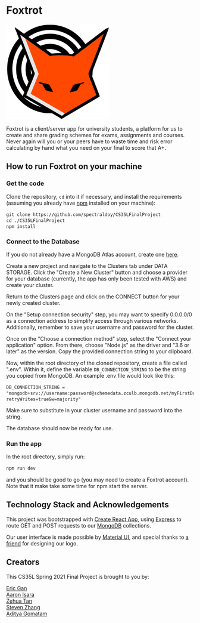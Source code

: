 # Foxtrot

<img src="./public/logo.png" width=278 height=256>

Foxtrot is a client/server app for university students, a platform for us to create and share grading schemes for exams, assignments and courses. Never again will you or your peers have to waste time and risk error calculating by hand what you need on your final to score that A+.

## How to run Foxtrot on your machine

### Get the code

Clone the repository, `cd` into it if necessary, and install the requirements (assuming you already have [npm](https://www.npmjs.com/get-npm) installed on your machine):
```shell
git clone https://github.com/spectraldoy/CS35LFinalProject
cd ./CS35LFinalProject
npm install
```

### Connect to the Database

If you do not already have a MongoDB Atlas account, create one [here](https://www.mongodb.com/).

Create a new project and navigate to the Clusters tab under DATA STORAGE. Click the "Create a New Cluster" button and choose a provider for your database (currently, the app has only been tested with AWS) and create your cluster.

Return to the Clusters page and click on the CONNECT button for your newly created cluster. 

On the "Setup connection security" step, you may want to specify 0.0.0.0/0 as a connection address to simplify access through various networks. Additionally, remember to save your username and password for the cluster.

Once on the "Choose a connection method" step, select the "Connect your application" option. From there, choose "Node.js" as the driver and "3.6 or later" as the version. Copy the provided connection string to your clipboard.

Now, within the root directory of the cloned repository, create a file called ".env". Within it, define the variable `DB_CONNECTION_STRING` to be the string you copied from MongoDB. An example .env file would look like this:
```
DB_CONNECTION_STRING = "mongodb+srv://username:password@schemedata.zculb.mongodb.net/myFirstDatabase?retryWrites=true&w=majority"
```
Make sure to substitute in your cluster username and password into the string.

The database should now be ready for use.

### Run the app

In the root directory, simply run:
```bash
npm run dev
```
and you should be good to go (you may need to create a Foxtrot account). Note that it make take some time for npm start the server.

## Technology Stack and Acknowledgements
This project was bootstrapped with [Create React App](https://github.com/facebook/create-react-app), using [Express](https://expressjs.com/) to route GET and POST requests to our [MongoDB](https://www.mongodb.com/) collections. 

Our user interface is made possible by [Material UI](https://material-ui.com/), and special thanks to [a friend](https://www.instagram.com/zuu_xzsf/) for designing our logo.

## Creators
This CS35L Spring 2021 Final Project is brought to you by:

[Eric Gan](https://github.com/egan8888) \
[Aaron Isara](https://github.com/aaisara12) \
[Zehua Tan](https://github.com/zehuatan) \
[Steven Zhang](https://github.com/steveez123) \
[Aditya Gomatam](https://github.com/spectraldoy)
